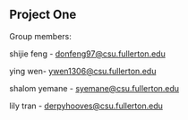 ## Project One

Group members:

shijie feng - donfeng97@csu.fullerton.edu

ying wen- ywen1306@csu.fullerton.edu

shalom yemane - syemane@csu.fullerton.edu

lily tran - derpyhooves@csu.fullerton.edu
